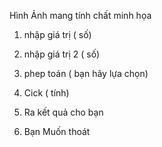 Hình Ảnh mang tính chất minh họa

1. nhập giá trị ( số)

2. nhập giá trị 2 ( số)

3. phep toán ( bạn hãy lựa chọn)

4. Cick ( tính)

5. Ra kết quả cho bạn

6. Bạn Muốn thoát
